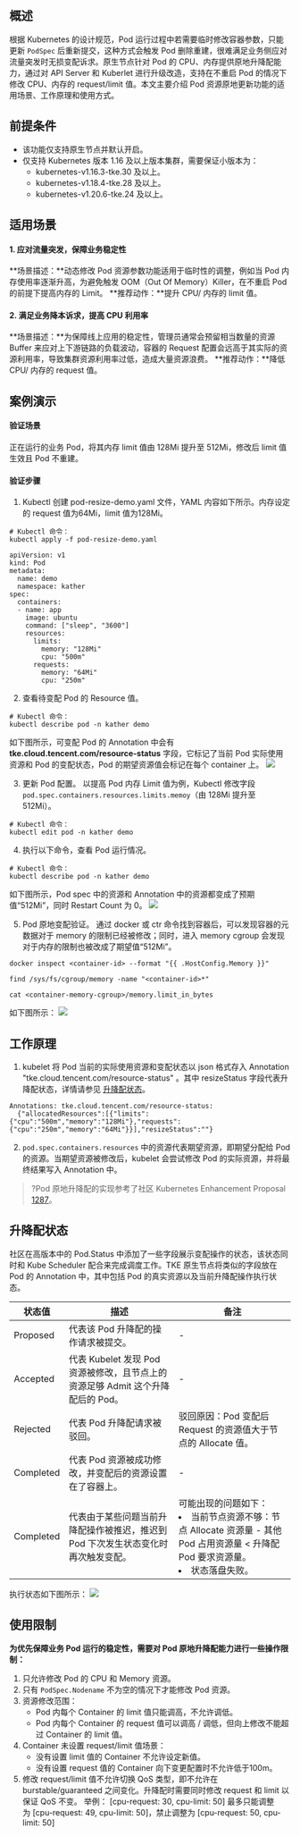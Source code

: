 ## 概述

根据 Kubernetes 的设计规范，Pod 运行过程中若需要临时修改容器参数，只能更新 `PodSpec` 后重新提交，这种方式会触发 Pod 删除重建，很难满足业务侧应对流量突发时无损变配诉求。原生节点针对 Pod 的 CPU、内存提供原地升降配能力，通过对 API Server 和 Kuberlet 进行升级改造，支持在不重启 Pod 的情况下修改 CPU、内存的 request/limit 值。本文主要介绍 Pod 资源原地更新功能的适用场景、工作原理和使用方式。

## 前提条件
- 该功能仅支持原生节点并默认开启。
- 仅支持 Kubernetes 版本 1.16 及以上版本集群，需要保证小版本为：
	- kubernetes-v1.16.3-tke.30 及以上。
	- kubernetes-v1.18.4-tke.28 及以上。
	- kubernetes-v1.20.6-tke.24 及以上。

## 适用场景
#### 1. 应对流量突发，保障业务稳定性

**场景描述：**动态修改 Pod 资源参数功能适用于临时性的调整，例如当 Pod 内存使用率逐渐升高，为避免触发 OOM（Out Of Memory）Killer，在不重启 Pod 的前提下提高内存的 Limit。
**推荐动作：**提升 CPU/ 内存的 limit 值。

#### 2. 满足业务降本诉求，提高 CPU 利用率
**场景描述：**为保障线上应用的稳定性，管理员通常会预留相当数量的资源 Buffer 来应对上下游链路的负载波动，容器的 Request 配置会远高于其实际的资源利用率，导致集群资源利用率过低，造成大量资源浪费。
**推荐动作：**降低 CPU/ 内存的 request 值。

## 案例演示
#### 验证场景
正在运行的业务 Pod，将其内存 limit 值由 128Mi 提升至 512Mi，修改后 limit 值生效且 Pod 不重建。


#### 验证步骤
1. Kubectl 创建 pod-resize-demo.yaml 文件，YAML 内容如下所示。内存设定的 request 值为64Mi，limit 值为128Mi。
```
# Kubectl 命令：
kubectl apply -f pod-resize-demo.yaml
```
```
apiVersion: v1
kind: Pod
metadata:
  name: demo
  namespace: kather
spec:
  containers:
  - name: app
    image: ubuntu
    command: ["sleep", "3600"]
    resources:
      limits:
        memory: "128Mi"
        cpu: "500m"
      requests:
        memory: "64Mi"
        cpu: "250m"
```

2. 查看待变配 Pod 的 Resource 值。
```
# Kubectl 命令：
kubectl describe pod -n kather demo
```
如下图所示，可变配 Pod 的 Annotation 中会有 **tke.cloud.tencent.com/resource-status** 字段，它标记了当前 Pod 实际使用资源和 Pod 的变配状态，Pod 的期望资源值会标记在每个 container 上。
![](https://qcloudimg.tencent-cloud.cn/raw/e24ebdef21e7944c8dbd0b71ad7eb8df.png)

3. 更新 Pod 配置。
以提高 Pod 内存 Limit 值为例，Kubectl 修改字段 `pod.spec.containers.resources.limits.memoy`（由 128Mi 提升至 512Mi）。
```
# Kubectl 命令：
kubectl edit pod -n kather demo
```

4. 执行以下命令，查看 Pod 运行情况。
```
# Kubectl 命令：
kubectl describe pod -n kather demo
```
如下图所示，Pod spec 中的资源和 Annotation 中的资源都变成了预期值“512Mi”，同时 Restart Count 为 0。
![](https://qcloudimg.tencent-cloud.cn/raw/91fb9ab6fd2ea814fc9a9d248395b88f.png)

5. Pod 原地变配验证。
通过 docker 或 ctr 命令找到容器后，可以发现容器的元数据对于 memory 的限制已经被修改；同时，进入 memory cgroup 会发现对于内存的限制也被改成了期望值“512Mi”。
```
docker inspect <container-id> --format "{{ .HostConfig.Memory }}"
```
```
find /sys/fs/cgroup/memory -name "<container-id>*"
```
```
cat <container-memory-cgroup>/memory.limit_in_bytes
```
如下图所示：
![](https://qcloudimg.tencent-cloud.cn/raw/2727eed4074023196d433086dec1a9ed.png)

## 工作原理   
1. kubelet 将 Pod 当前的实际使用资源和变配状态以 json 格式存入 Annotation  "tke.cloud.tencent.com/resource-status" 。其中 resizeStatus 字段代表升降配状态，详情请参见 [升降配状态](#Status)。
```
Annotations: tke.cloud.tencent.com/resource-status:
  {"allocatedResources":[{"limits":{"cpu":"500m","memory":"128Mi"},"requests":{"cpu":"250m","memory":"64Mi"}}],"resizeStatus":""}
```
2. `pod.spec.containers.resources` 中的资源代表期望资源，即期望分配给 Pod 的资源。当期望资源被修改后，kubelet 会尝试修改 Pod 的实际资源，并将最终结果写入 Annotation 中。
>?Pod 原地升降配的实现参考了社区 Kubernetes Enhancement Proposal [1287](https://github.com/kubernetes/enhancements/tree/master/keps/sig-node/1287-in-place-update-pod-resources)。


[](id:Status)
## 升降配状态
社区在高版本中的 Pod.Status 中添加了一些字段展示变配操作的状态，该状态同时和 Kube Scheduler 配合来完成调度工作。TKE 原生节点将类似的字段放在 Pod 的 Annotation 中，其中包括 Pod 的真实资源以及当前升降配操作执行状态。

| 状态值 | 描述 | 备注 |
|---------|---------|---------|
| Proposed | 代表该 Pod 升降配的操作请求被提交。 | - |
| Accepted | 代表 Kubelet 发现 Pod 资源被修改，且节点上的资源足够 Admit 这个升降配后的 Pod。 | - |
| Rejected | 代表 Pod 升降配请求被驳回。 | 驳回原因：Pod 变配后 Request 的资源值大于节点的 Allocate 值。 |
| Completed | 代表 Pod 资源被成功修改，并变配后的资源设置在了容器上。 | - |
| Completed | 代表由于某些问题当前升降配操作被推迟，推迟到 Pod 下次发生状态变化时再次触发变配。 | 可能出现的问题如下：<li>当前节点资源不够：节点 Allocate 资源量 - 其他 Pod 占用资源量 < 升降配 Pod 要求资源量。</li><li>状态落盘失败。</li> |

执行状态如下图所示：
![](https://qcloudimg.tencent-cloud.cn/raw/55926b0a5b3dab95ceae780bafbe84a2.png)


## 使用限制
**为优先保障业务 Pod 运行的稳定性，需要对 Pod 原地升降配能力进行一些操作限制：**
1. 只允许修改 Pod 的 CPU 和 Memory 资源。
2. 只有 `PodSpec.Nodename` 不为空的情况下才能修改 Pod 资源。
3. 资源修改范围：
	- Pod 内每个 Container 的 limit 值只能调高，不允许调低。
	- Pod 内每个 Container 的 request 值可以调高 / 调低，但向上修改不能超过 Container 的 limit 值。
4. Container 未设置 request/limit 值场景：
	- 没有设置 limit 值的 Container 不允许设定新值。
	- 没有设置 request 值的 Container 向下变更配置时不允许低于100m。
5. 修改 request/limit 值不允许切换 QoS 类型，即不允许在 burstable/guaranteed 之间变化。升降配时需要同时修改 request 和 limit 以保证 QoS 不变。
	举例： [cpu-request: 30, cpu-limit: 50] 最多只能调整为 [cpu-request: 49, cpu-limit: 50]，禁止调整为 [cpu-request: 50, cpu-limit: 50]
